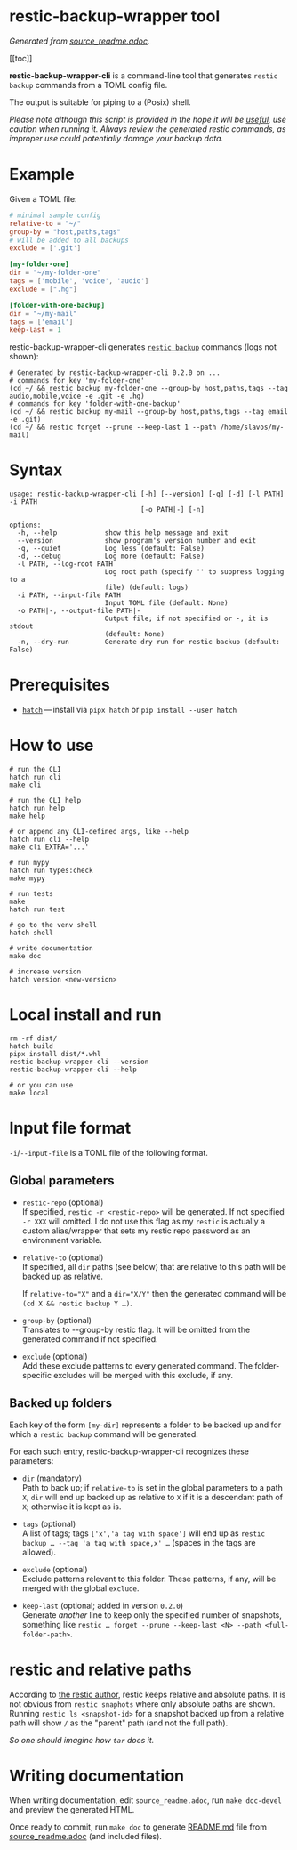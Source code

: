 # restic-backup-wrapper tool

_Generated from [source_readme.adoc](source_readme.adoc)._

[[toc]]


**restic-backup-wrapper-cli** is a command-line tool that generates
`restic backup` commands from a TOML config file.

The output is suitable for piping to a (Posix) shell.

<div class="caution">

*Please note although this script is provided in the hope it will be
[useful](LICENSE), use caution when running it. Always review the
generated restic commands, as improper use could potentially damage your
backup data.*

</div>

# Example

Given a TOML file:

``` toml
# minimal sample config
relative-to = "~/"
group-by = "host,paths,tags"
# will be added to all backups
exclude = ['.git']

[my-folder-one]
dir = "~/my-folder-one"
tags = ['mobile', 'voice', 'audio']
exclude = [".hg"]

[folder-with-one-backup]
dir = "~/my-mail"
tags = ['email']
keep-last = 1
```

restic-backup-wrapper-cli generates [`restic
backup`](https://restic.readthedocs.io/en/latest/040_backup.html)
commands (logs not shown):

``` shell
# Generated by restic-backup-wrapper-cli 0.2.0 on ...
# commands for key 'my-folder-one'
(cd ~/ && restic backup my-folder-one --group-by host,paths,tags --tag audio,mobile,voice -e .git -e .hg)
# commands for key 'folder-with-one-backup'
(cd ~/ && restic backup my-mail --group-by host,paths,tags --tag email -e .git)
(cd ~/ && restic forget --prune --keep-last 1 --path /home/slavos/my-mail)
```

# Syntax

``` text
usage: restic-backup-wrapper-cli [-h] [--version] [-q] [-d] [-l PATH] -i PATH
                                 [-o PATH|-] [-n]

options:
  -h, --help            show this help message and exit
  --version             show program's version number and exit
  -q, --quiet           Log less (default: False)
  -d, --debug           Log more (default: False)
  -l PATH, --log-root PATH
                        Log root path (specify '' to suppress logging to a
                        file) (default: logs)
  -i PATH, --input-file PATH
                        Input TOML file (default: None)
  -o PATH|-, --output-file PATH|-
                        Output file; if not specified or -, it is stdout
                        (default: None)
  -n, --dry-run         Generate dry run for restic backup (default: False)
```

# Prerequisites

  - [`hatch`](https://hatch.pypa.io/) — install via `pipx hatch` or `pip
    install --user hatch`

# How to use

``` shell
# run the CLI
hatch run cli
make cli

# run the CLI help
hatch run help
make help

# or append any CLI-defined args, like --help
hatch run cli --help
make cli EXTRA='...'

# run mypy
hatch run types:check
make mypy

# run tests
make
hatch run test

# go to the venv shell
hatch shell

# write documentation
make doc

# increase version
hatch version <new-version>
```

# Local install and run

``` shell
rm -rf dist/
hatch build
pipx install dist/*.whl
restic-backup-wrapper-cli --version
restic-backup-wrapper-cli --help

# or you can use
make local
```

# Input file format

`-i`/`--input-file` is a TOML file of the following format.

## Global parameters

  - `restic-repo` (optional)  
    If specified, `restic -r <restic-repo>` will be generated. If not
    specified `-r XXX` will omitted. I do not use this flag as my
    `restic` is actually a custom alias/wrapper that sets my restic repo
    password as an environment variable.

  - `relative-to` (optional)  
    If specified, all `dir` paths (see below) that are relative to this
    path will be backed up as relative.
    
    <div class="informalexample">
    
    If `relative-to="X"` and a `dir="X/Y"` then the generated command
    will be `(cd X && restic backup Y …​)`.
    
    </div>

  - `group-by` (optional)  
    Translates to --group-by restic flag. It will be omitted from the
    generated command if not specified.

  - `exclude` (optional)  
    Add these exclude patterns to every generated command. The
    folder-specific excludes will be merged with this exclude, if any.

## Backed up folders

Each key of the form `[my-dir]` represents a folder to be backed up and
for which a `restic backup` command will be generated.

For each such entry, restic-backup-wrapper-cli recognizes these
parameters:

  - `dir` (mandatory)  
    Path to back up; if `relative-to` is set in the global parameters to
    a path `X`, `dir` will end up backed up as relative to `X` if it is
    a descendant path of `X`; otherwise it is kept as is.

  - `tags` (optional)  
    A list of tags; tags `['x','a tag with space']` will end up as
    `restic backup …​ --tag 'a tag with space,x' …​` (spaces in the tags
    are allowed).

  - `exclude` (optional)  
    Exclude patterns relevant to this folder. These patterns, if any,
    will be merged with the global `exclude`.

  - `keep-last` (optional; added in version `0.2.0`)  
    Generate *another* line to keep only the specified number of
    snapshots, something like `restic …​ forget --prune --keep-last <N>
    --path <full-folder-path>`.

# restic and relative paths

According to [the restic
author](https://forum.restic.net/t/backing-up-restoring-relative-paths/744/2),
restic keeps relative and absolute paths. It is not obvious from `restic
snaphots` where only absolute paths are shown. Running `restic ls
<snapshot-id>` for a snapshot backed up from a relative path will show
`/` as the "parent" path (and not the full path).

*So one should imagine how `tar` does it.*

# Writing documentation

When writing documentation, edit `source_readme.adoc`, run `make
doc-devel` and preview the generated HTML.

Once ready to commit, run `make doc` to generate [README.md](README.md)
file from [source\_readme.adoc](source_readme.adoc) (and included
files).
